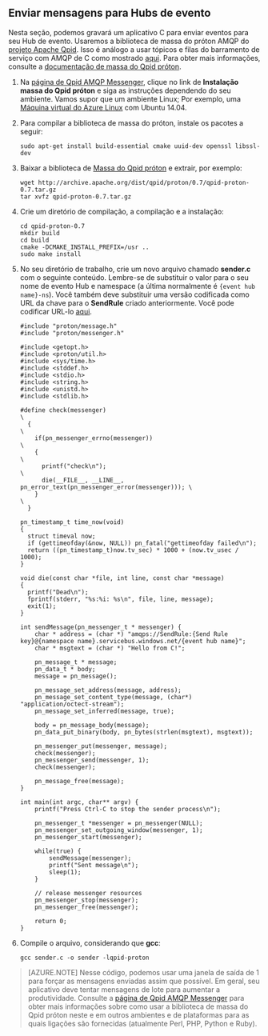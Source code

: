 ## <a name="send-messages-to-event-hubs"></a>Enviar mensagens para Hubs de evento

Nesta seção, podemos gravará um aplicativo C para enviar eventos para seu Hub de evento. Usaremos a biblioteca de massa do próton AMQP do [projeto Apache Qpid](http://qpid.apache.org/). Isso é análogo a usar tópicos e filas do barramento de serviço com AMQP de C como mostrado [aqui](https://code.msdn.microsoft.com/Using-Apache-Qpid-Proton-C-afd76504). Para obter mais informações, consulte a [documentação de massa do Qpid próton](http://qpid.apache.org/proton/index.html).

1. Na [página de Qpid AMQP Messenger](http://qpid.apache.org/components/messenger/index.html), clique no link de **Instalação massa do Qpid próton** e siga as instruções dependendo do seu ambiente. Vamos supor que um ambiente Linux; Por exemplo, uma [Máquina virtual do Azure Linux](../articles/virtual-machines/virtual-machines-linux-quick-create-cli.md) com Ubuntu 14.04.

2. Para compilar a biblioteca de massa do próton, instale os pacotes a seguir:

    ```
    sudo apt-get install build-essential cmake uuid-dev openssl libssl-dev
    ```

3. Baixar a biblioteca de [Massa do Qpid próton](http://qpid.apache.org/proton/index.html) e extrair, por exemplo:

    ```
    wget http://archive.apache.org/dist/qpid/proton/0.7/qpid-proton-0.7.tar.gz
    tar xvfz qpid-proton-0.7.tar.gz
    ```

4. Crie um diretório de compilação, a compilação e a instalação:

    ```
    cd qpid-proton-0.7
    mkdir build
    cd build
    cmake -DCMAKE_INSTALL_PREFIX=/usr ..
    sudo make install
    ```

5. No seu diretório de trabalho, crie um novo arquivo chamado **sender.c** com o seguinte conteúdo. Lembre-se de substituir o valor para o seu nome de evento Hub e namespace (a última normalmente é `{event hub name}-ns`). Você também deve substituir uma versão codificada como URL da chave para o **SendRule** criado anteriormente. Você pode codificar URL-lo [aqui](http://www.w3schools.com/tags/ref_urlencode.asp).

    ```
    #include "proton/message.h"
    #include "proton/messenger.h"

    #include <getopt.h>
    #include <proton/util.h>
    #include <sys/time.h>
    #include <stddef.h>
    #include <stdio.h>
    #include <string.h>
    #include <unistd.h>
    #include <stdlib.h>

    #define check(messenger)                                                     \
      {                                                                          \
        if(pn_messenger_errno(messenger))                                        \
        {                                                                        \
          printf("check\n");                                                     \
          die(__FILE__, __LINE__, pn_error_text(pn_messenger_error(messenger))); \
        }                                                                        \
      }  

    pn_timestamp_t time_now(void)
    {
      struct timeval now;
      if (gettimeofday(&now, NULL)) pn_fatal("gettimeofday failed\n");
      return ((pn_timestamp_t)now.tv_sec) * 1000 + (now.tv_usec / 1000);
    }  

    void die(const char *file, int line, const char *message)
    {
      printf("Dead\n");
      fprintf(stderr, "%s:%i: %s\n", file, line, message);
      exit(1);
    }

    int sendMessage(pn_messenger_t * messenger) {
        char * address = (char *) "amqps://SendRule:{Send Rule key}@{namespace name}.servicebus.windows.net/{event hub name}";
        char * msgtext = (char *) "Hello from C!";

        pn_message_t * message;
        pn_data_t * body;
        message = pn_message();

        pn_message_set_address(message, address);
        pn_message_set_content_type(message, (char*) "application/octect-stream");
        pn_message_set_inferred(message, true);

        body = pn_message_body(message);
        pn_data_put_binary(body, pn_bytes(strlen(msgtext), msgtext));

        pn_messenger_put(messenger, message);
        check(messenger);
        pn_messenger_send(messenger, 1);
        check(messenger);

        pn_message_free(message);
    }

    int main(int argc, char** argv) {
        printf("Press Ctrl-C to stop the sender process\n");

        pn_messenger_t *messenger = pn_messenger(NULL);
        pn_messenger_set_outgoing_window(messenger, 1);
        pn_messenger_start(messenger);

        while(true) {
            sendMessage(messenger);
            printf("Sent message\n");
            sleep(1);
        }

        // release messenger resources
        pn_messenger_stop(messenger);
        pn_messenger_free(messenger);

        return 0;
    }
    ```

6. Compile o arquivo, considerando que **gcc**:

    ```
    gcc sender.c -o sender -lqpid-proton
    ```

> [AZURE.NOTE] Nesse código, podemos usar uma janela de saída de 1 para forçar as mensagens enviadas assim que possível. Em geral, seu aplicativo deve tentar mensagens de lote para aumentar a produtividade. Consulte a [página de Qpid AMQP Messenger](http://qpid.apache.org/components/messenger/index.html) para obter mais informações sobre como usar a biblioteca de massa do Qpid próton neste e em outros ambientes e de plataformas para as quais ligações são fornecidas (atualmente Perl, PHP, Python e Ruby).
